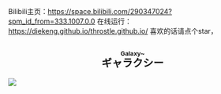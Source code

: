 Bilibili主页：https://space.bilibili.com/290347024?spm_id_from=333.1007.0.0
在线运行：https://diekeng.github.io/throstle.github.io/
喜欢的话请点个star， <h2 align="center"><ruby>ギャラクシー<rt><h3>Galaxy~</h3></rt></ruby></h2>
<img src="https://llwiki.org/mediawiki/img_auth.php/thumb/7/72/Sumire_img.png/270px-Sumire_img.png">
